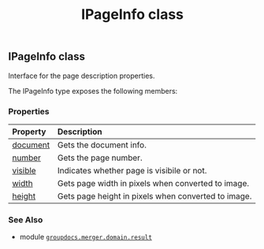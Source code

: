 ﻿---
title: IPageInfo class
second_title: GroupDocs.Merger for Python via .NET API References
description: 
type: docs
url: /python-net/groupdocs.merger.domain.result/ipageinfo/
is_root: false
weight: 30
---

## IPageInfo class

Interface for the page description properties.



The IPageInfo type exposes the following members:

### Properties
| Property | Description |
| :- | :- |
| [document](/merger/python-net/groupdocs.merger.domain.result/ipageinfo/document) | Gets the document info. |
| [number](/merger/python-net/groupdocs.merger.domain.result/ipageinfo/number) | Gets the page number. |
| [visible](/merger/python-net/groupdocs.merger.domain.result/ipageinfo/visible) | Indicates whether page is visibile or not. |
| [width](/merger/python-net/groupdocs.merger.domain.result/ipageinfo/width) | Gets page width in pixels when converted to image. |
| [height](/merger/python-net/groupdocs.merger.domain.result/ipageinfo/height) | Gets page height in pixels when converted to image. |



### See Also
* module [`groupdocs.merger.domain.result`](..)
